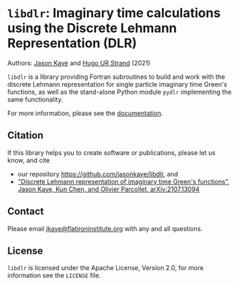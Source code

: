 # `libdlr`: Imaginary time calculations using the Discrete Lehmann Representation (DLR)

Authors: [Jason Kaye](https://github.com/jasonkaye) and [Hugo UR Strand](https://github.com/HugoStrand) (2021)

`libdlr` is a library providing Fortran subroutines to build and work with the
discrete Lehmann representation for single particle imaginary time Green's functions,
as well as the stand-alone Python module `pydlr` implementing the same functionality.

For more information, please see the [documentation](https://libdlr.readthedocs.io).

## Citation

If this library helps you to create software or publications, please let
us know, and cite

- our repository https://github.com/jasonkaye/libdlr, and 
- ["Discrete Lehmann representation of imaginary time Green's functions", Jason Kaye, Kun Chen, and Olivier Parcollet, arXiv:2107.13094](https://arxiv.org/abs/2107.13094)

## Contact

Please email jkaye@flatironinstitute.org with any and all questions.

## License

`libdlr` is licensed under the Apache License, Version 2.0, for more information see the `LICENSE` file.